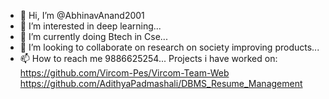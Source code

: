 - 👋 Hi, I’m @AbhinavAnand2001
- 👀 I’m interested in deep learning...
- 🌱 I’m currently doing Btech in Cse...
- 💞️ I’m looking to collaborate on research on society improving products...
- 📫 How to reach me 9886625254...
Projects i have worked on:
https://github.com/Vircom-Pes/Vircom-Team-Web
https://github.com/AdithyaPadmashali/DBMS_Resume_Management


<!---
AbhinavAnand2001/AbhinavAnand2001 is a ✨ special ✨ repository because its `README.md` (this file) appears on your GitHub profile.
You can click the Preview link to take a look at your changes.
--->
